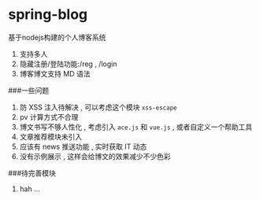 spring-blog
===========

基于nodejs构建的个人博客系统  

1. 支持多人
2. 隐藏注册/登陆功能:/reg , /login 
3. 博客博文支持 MD 语法
  
###一些问题
1. 防 XSS 注入待解决 , 可以考虑这个模块 `xss-escape`
2. pv 计算方式不合理
3. 博文书写不够人性化 , 考虑引入 `ace.js` 和 `vue.js` , 或者自定义一个帮助工具
4. 文章推荐模块未引入
5. 应该有 news 推送功能 , 实时获取 IT 动态
6. 没有示例展示 , 这样会给博文的效果减少不少色彩
  
###待完善模块
1. hah
...

